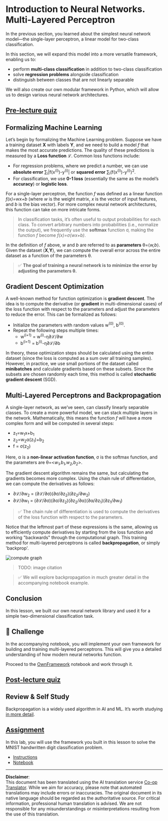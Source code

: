 <!--
CO_OP_TRANSLATOR_METADATA:
{
  "original_hash": "186bf7eeab776b36f557357ea56d4751",
  "translation_date": "2025-08-31T17:49:15+00:00",
  "source_file": "lessons/3-NeuralNetworks/04-OwnFramework/README.md",
  "language_code": "en"
}
-->
# Introduction to Neural Networks. Multi-Layered Perceptron

In the previous section, you learned about the simplest neural network model—the single-layer perceptron, a linear model for two-class classification.

In this section, we will expand this model into a more versatile framework, enabling us to:

* perform **multi-class classification** in addition to two-class classification
* solve **regression problems** alongside classification
* distinguish between classes that are not linearly separable

We will also create our own modular framework in Python, which will allow us to design various neural network architectures.

## [Pre-lecture quiz](https://red-field-0a6ddfd03.1.azurestaticapps.net/quiz/104)

## Formalizing Machine Learning

Let’s begin by formalizing the Machine Learning problem. Suppose we have a training dataset **X** with labels **Y**, and we need to build a model *f* that makes the most accurate predictions. The quality of these predictions is measured by a **Loss function** ℒ. Common loss functions include:

* For regression problems, where we predict a number, we can use **absolute error** ∑<sub>i</sub>|f(x<sup>(i)</sup>)-y<sup>(i)</sup>| or **squared error** ∑<sub>i</sub>(f(x<sup>(i)</sup>)-y<sup>(i)</sup>)<sup>2</sup>.
* For classification, we use **0-1 loss** (essentially the same as the model’s **accuracy**) or **logistic loss**.

For a single-layer perceptron, the function *f* was defined as a linear function *f(x)=wx+b* (where *w* is the weight matrix, *x* is the vector of input features, and *b* is the bias vector). For more complex neural network architectures, this function can take on more intricate forms.

> In classification tasks, it’s often useful to output probabilities for each class. To convert arbitrary numbers into probabilities (i.e., normalize the output), we frequently use the **softmax** function σ, making the function *f* become *f(x)=σ(wx+b)*.

In the definition of *f* above, *w* and *b* are referred to as **parameters** θ=⟨*w,b*⟩. Given the dataset ⟨**X**,**Y**⟩, we can compute the overall error across the entire dataset as a function of the parameters θ.

> ✅ **The goal of training a neural network is to minimize the error by adjusting the parameters θ.**

## Gradient Descent Optimization

A well-known method for function optimization is **gradient descent**. The idea is to compute the derivative (or **gradient** in multi-dimensional cases) of the loss function with respect to the parameters and adjust the parameters to reduce the error. This can be formalized as follows:

* Initialize the parameters with random values w<sup>(0)</sup>, b<sup>(0)</sup>.
* Repeat the following steps multiple times:
    - w<sup>(i+1)</sup> = w<sup>(i)</sup>-η∂ℒ/∂w
    - b<sup>(i+1)</sup> = b<sup>(i)</sup>-η∂ℒ/∂b

In theory, these optimization steps should be calculated using the entire dataset (since the loss is computed as a sum over all training samples). However, in practice, we use small portions of the dataset called **minibatches** and calculate gradients based on these subsets. Since the subsets are chosen randomly each time, this method is called **stochastic gradient descent** (SGD).

## Multi-Layered Perceptrons and Backpropagation

A single-layer network, as we’ve seen, can classify linearly separable classes. To create a more powerful model, we can stack multiple layers in the network. Mathematically, this means the function *f* will have a more complex form and will be computed in several steps:
* z<sub>1</sub>=w<sub>1</sub>x+b<sub>1</sub>
* z<sub>2</sub>=w<sub>2</sub>α(z<sub>1</sub>)+b<sub>2</sub>
* f = σ(z<sub>2</sub>)

Here, α is a **non-linear activation function**, σ is the softmax function, and the parameters are θ=<*w<sub>1</sub>,b<sub>1</sub>,w<sub>2</sub>,b<sub>2</sub>*>.

The gradient descent algorithm remains the same, but calculating the gradients becomes more complex. Using the chain rule of differentiation, we can compute the derivatives as follows:

* ∂ℒ/∂w<sub>2</sub> = (∂ℒ/∂σ)(∂σ/∂z<sub>2</sub>)(∂z<sub>2</sub>/∂w<sub>2</sub>)
* ∂ℒ/∂w<sub>1</sub> = (∂ℒ/∂σ)(∂σ/∂z<sub>2</sub>)(∂z<sub>2</sub>/∂α)(∂α/∂z<sub>1</sub>)(∂z<sub>1</sub>/∂w<sub>1</sub>)

> ✅ The chain rule of differentiation is used to compute the derivatives of the loss function with respect to the parameters.

Notice that the leftmost part of these expressions is the same, allowing us to efficiently compute derivatives by starting from the loss function and working "backwards" through the computational graph. This training method for multi-layered perceptrons is called **backpropagation**, or simply 'backprop'.

<img alt="compute graph" src="images/ComputeGraphGrad.png"/>

> TODO: image citation

> ✅ We will explore backpropagation in much greater detail in the accompanying notebook example.

## Conclusion

In this lesson, we built our own neural network library and used it for a simple two-dimensional classification task.

## 🚀 Challenge

In the accompanying notebook, you will implement your own framework for building and training multi-layered perceptrons. This will give you a detailed understanding of how modern neural networks function.

Proceed to the [OwnFramework](OwnFramework.ipynb) notebook and work through it.

## [Post-lecture quiz](https://red-field-0a6ddfd03.1.azurestaticapps.net/quiz/204)

## Review & Self Study

Backpropagation is a widely used algorithm in AI and ML. It’s worth studying [in more detail](https://wikipedia.org/wiki/Backpropagation).

## [Assignment](lab/README.md)

In this lab, you will use the framework you built in this lesson to solve the MNIST handwritten digit classification problem.

* [Instructions](lab/README.md)
* [Notebook](lab/MyFW_MNIST.ipynb)

---

**Disclaimer**:  
This document has been translated using the AI translation service [Co-op Translator](https://github.com/Azure/co-op-translator). While we aim for accuracy, please note that automated translations may include errors or inaccuracies. The original document in its native language should be regarded as the authoritative source. For critical information, professional human translation is advised. We are not responsible for any misunderstandings or misinterpretations resulting from the use of this translation.